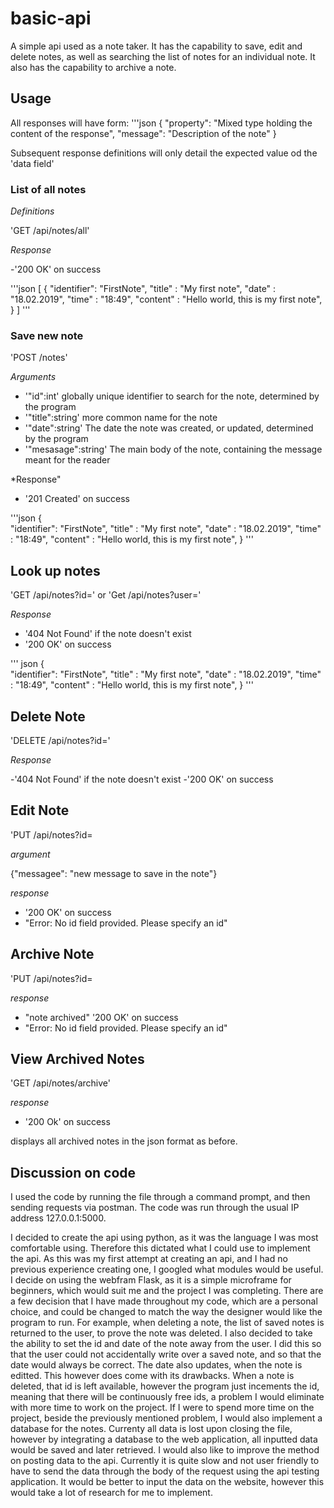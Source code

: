 # basic-api
A simple api used as a note taker. It has the capability to save, edit and delete notes, as well as searching the list of notes for an individual note. It also has the capability to archive a note.

## Usage

All responses will have form:
'''json
{
	"property": "Mixed type holding the content of the response",
	"message": "Description of the note"
}

Subsequent response definitions will only detail the expected value od the 'data field'

### List of all notes

*Definitions*

'GET /api/notes/all'

*Response*

-'200 OK' on success

'''json
[
	{
		"identifier": "FirstNote",
		"title" : "My first note",
		"date" : "18.02.2019",
		"time" : "18:49",
		"content" : "Hello world, this is my first note",
	}
]
'''

### Save new note

'POST /notes'

*Arguments*

- '"id":int' globally unique identifier to search for the note, determined by the program
- '"title":string' more common name for the note
- '"date":string' The date the note was created, or updated, determined by the program
- '"mesasage":string' The main body of the note, containing the message meant for the reader

*Response"

- '201 Created' on success

'''json
{		
	"identifier": "FirstNote",
	"title" : "My first note",
	"date" : "18.02.2019",
	"time" : "18:49",
	"content" : "Hello world, this is my first note",
}
'''

## Look up notes

'GET /api/notes?id=<id number>'
 or 'Get /api/notes?user=<user name>'

*Response*

- '404 Not Found' if the note doesn't exist
- '200 OK' on success

''' json
{		
	"identifier": "FirstNote",
	"title" : "My first note",
	"date" : "18.02.2019",
	"time" : "18:49",
	"content" : "Hello world, this is my first note",
}
'''

## Delete Note

'DELETE /api/notes?id=<id number>'

*Response*

-'404 Not Found' if the note doesn't exist
-'200 OK' on success

## Edit Note

'PUT /api/notes?id=<id number>
 
 *argument*
 
 {"messagee": "new message to save in the note"}
 
 *response* 
 
 - '200 OK' on success
 - "Error: No id field provided. Please specify an id"
 
 ## Archive Note
 
 'PUT /api/notes?id=<id number>
  
 *response* 
 
 - "note archived" '200 OK' on success
 - "Error: No id field provided. Please specify an id"
 
 ## View Archived Notes 
 
 'GET /api/notes/archive'
 
 *response* 
 
 - '200 Ok' on success
 
 displays all archived notes in the json format as before.


## Discussion on code

I used the code by running the file through a command prompt, and then sending requests via postman.
The code was run through the usual IP address 127.0.0.1:5000.

I decided to create the api using python, as it was the language I was most comfortable using. Therefore this dictated what I could use to implement the api. As this was my first attempt at creating an api, and I had no previous experience creating one, I googled what modules would be useful. I decide on using the webfram Flask, as it is a simple microframe for beginners, which would suit me and the project I was completing.
There are a few decision that I have made throughout my code, which are a personal choice, and could be changed to match the way the designer would like the program to run. For example, when deleting a note, the list of saved notes is returned to the user, to prove the note was deleted. 
I also decided to take the ability to set the id and date of the note away from the user. I did this so that the user could not accidentally write over a saved note, and so that the date would always be correct. The date also updates, when the note is editted. This however does come with its drawbacks. When a note is deleted, that id is left available, however the program just incements the id, meaning that there will be continuously free ids, a problem I would eliminate with more time to work on the project.
If I were to spend more time on the project, beside the previously mentioned problem, I would also implement a database for the notes. Currenty all data is lost upon closing the file, however by integrating a database to the web application, all inputted data would be saved and later retrieved. I would also like to improve the method on posting data to the api. Currently it is quite slow and not user friendly to have to send the data through the body of the request using the api testing application. It would be better to input the data on the website, however this would take a lot of research for me to implement.
